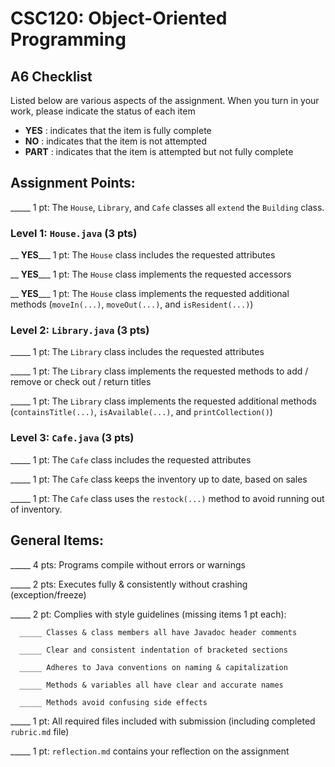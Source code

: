 # CSC120: Object-Oriented Programming
## A6 Checklist

Listed below are various aspects of the assignment.  When you turn in your work, please indicate the status of each item

- **YES** : indicates that the item is fully complete
- **NO** : indicates that the item is not attempted
- **PART** : indicates that the item is attempted but not fully complete


## Assignment Points:

_____ 1 pt: The `House`, `Library`, and `Cafe` classes all `extend` the `Building` class.

### Level 1: `House.java` (3 pts)

__ **YES**___ 1 pt: The `House` class includes the requested attributes

__ **YES**___ 1 pt: The `House` class implements the requested accessors

__ **YES**___ 1 pt: The `House` class implements the requested additional methods (`moveIn(...)`, `moveOut(...)`, and `isResident(...)`)

### Level 2: `Library.java` (3 pts)

_____ 1 pt: The `Library` class includes the requested attributes

_____ 1 pt: The `Library` class implements the requested methods to add / remove or check out / return titles

_____ 1 pt: The `Library` class implements the requested additional methods (`containsTitle(...)`, `isAvailable(...)`, and `printCollection()`)

### Level 3: `Cafe.java` (3 pts)

_____ 1 pt: The `Cafe` class includes the requested attributes

_____ 1 pt: The `Cafe` class keeps the inventory up to date, based on sales

_____ 1 pt: The `Cafe` class uses the `restock(...)` method to avoid running out of inventory.



## General Items:

_____ 4 pts: Programs compile without errors or warnings

_____ 2 pts: Executes fully & consistently without crashing (exception/freeze)

_____ 2 pt: Complies with style guidelines (missing items 1 pt each):

      _____ Classes & class members all have Javadoc header comments

      _____ Clear and consistent indentation of bracketed sections

      _____ Adheres to Java conventions on naming & capitalization

      _____ Methods & variables all have clear and accurate names

      _____ Methods avoid confusing side effects

_____ 1 pt: All required files included with submission (including completed `rubric.md` file)

_____ 1 pt: `reflection.md` contains your reflection on the assignment
